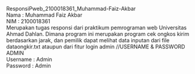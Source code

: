 ResponsiPweb_2100018361_Muhammad-Faiz-Akbar</br>
Nama : Muhammad Faiz Akbar</br>
NIM  : 2100018361</br>
Merupakan tugas responsi dari praktikum pemrograman web Universitas Ahmad Dahlan. 
Dimana program ini merupakan program cek ongkos kirim berdasarkan jarak, dan pemilik dapat melihat data inputan dari file dataongkir.txt ataupun dari fitur login admin
//USERNAME & PASSWORD ADMIN</br>
Username : Admin</br>
Password : Admin</br>
